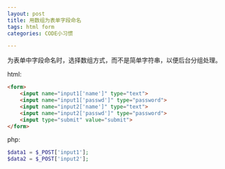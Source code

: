 ```yaml
---
layout: post
title: 用数组为表单字段命名
tags: html form 
categories: CODE小习惯

---
```


为表单中字段命名时，选择数组方式，而不是简单字符串，以便后台分组处理。

html:
```html
<form>
    <input name="input1['name']" type="text">
    <input name="input1['passwd']" type="password">
    <input name="input2['name']" type="text">
    <input name="input2['passwd']" type="password">
    <input type="submit" value="submit">
</form>
```
php:
```php
$data1 = $_POST['input1'];
$data2 = $_POST['input2'];
```